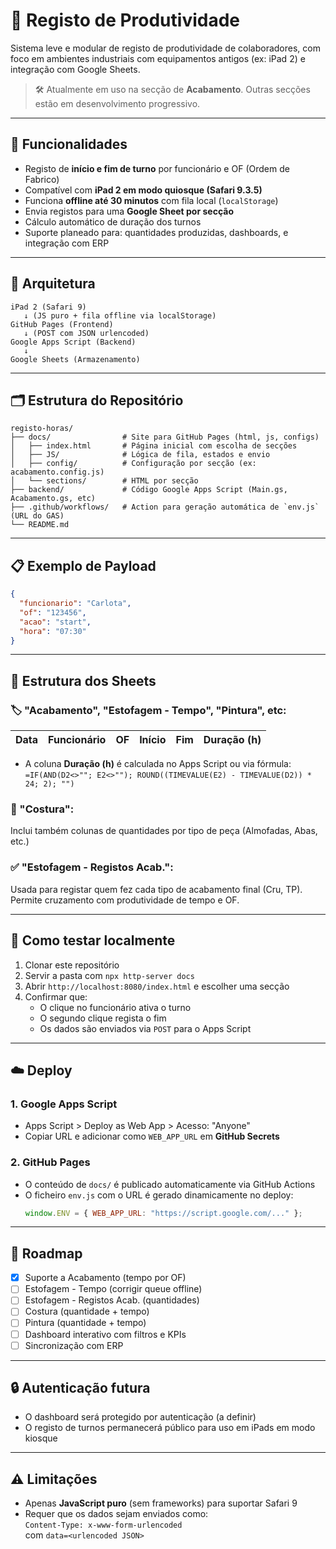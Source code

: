 # 📘 Registo de Produtividade

Sistema leve e modular de registo de produtividade de colaboradores, com foco em ambientes industriais com equipamentos antigos (ex: iPad 2) e integração com Google Sheets.

> 🛠 Atualmente em uso na secção de **Acabamento**. Outras secções estão em desenvolvimento progressivo.

---

## 🚀 Funcionalidades

- Registo de **início e fim de turno** por funcionário e OF (Ordem de Fabrico)
- Compatível com **iPad 2 em modo quiosque (Safari 9.3.5)**
- Funciona **offline até 30 minutos** com fila local (`localStorage`)
- Envia registos para uma **Google Sheet por secção**
- Cálculo automático de duração dos turnos
- Suporte planeado para: quantidades produzidas, dashboards, e integração com ERP

---

## 🧱 Arquitetura

```plaintext
iPad 2 (Safari 9) 
   ↓ (JS puro + fila offline via localStorage)
GitHub Pages (Frontend)
   ↓ (POST com JSON urlencoded)
Google Apps Script (Backend)
   ↓
Google Sheets (Armazenamento)
```

---

## 🗂 Estrutura do Repositório

```plaintext
registo-horas/
├── docs/                # Site para GitHub Pages (html, js, configs)
│   ├── index.html       # Página inicial com escolha de secções
│   ├── JS/              # Lógica de fila, estados e envio
│   ├── config/          # Configuração por secção (ex: acabamento.config.js)
│   └── sections/        # HTML por secção
├── backend/             # Código Google Apps Script (Main.gs, Acabamento.gs, etc)
├── .github/workflows/   # Action para geração automática de `env.js` (URL do GAS)
└── README.md
```

---

## 📋 Exemplo de Payload

```json
{
  "funcionario": "Carlota",
  "of": "123456",
  "acao": "start",
  "hora": "07:30"
}
```

---

## 📄 Estrutura dos Sheets

### 🏷 "Acabamento", "Estofagem - Tempo", "Pintura", etc:

| Data | Funcionário | OF | Início | Fim | Duração (h) |
|------|-------------|----|--------|-----|--------------|

- A coluna **Duração (h)** é calculada no Apps Script ou via fórmula:  
  `=IF(AND(D2<>""; E2<>""); ROUND((TIMEVALUE(E2) - TIMEVALUE(D2)) * 24; 2); "")`

### 🧵 "Costura":

Inclui também colunas de quantidades por tipo de peça (Almofadas, Abas, etc.)

### ✅ "Estofagem - Registos Acab.":

Usada para registar quem fez cada tipo de acabamento final (Cru, TP). Permite cruzamento com produtividade de tempo e OF.

---

## 🧪 Como testar localmente

1. Clonar este repositório  
2. Servir a pasta com `npx http-server docs`  
3. Abrir `http://localhost:8080/index.html` e escolher uma secção  
4. Confirmar que:
   - O clique no funcionário ativa o turno
   - O segundo clique regista o fim
   - Os dados são enviados via `POST` para o Apps Script

---

## ☁️ Deploy

### 1. Google Apps Script

- Apps Script > Deploy as Web App > Acesso: "Anyone"  
- Copiar URL e adicionar como `WEB_APP_URL` em **GitHub Secrets**

### 2. GitHub Pages

- O conteúdo de `docs/` é publicado automaticamente via GitHub Actions  
- O ficheiro `env.js` com o URL é gerado dinamicamente no deploy:
  ```js
  window.ENV = { WEB_APP_URL: "https://script.google.com/..." };
  ```

---

## 🧠 Roadmap

- [x] Suporte a Acabamento (tempo por OF)
- [ ] Estofagem - Tempo (corrigir queue offline)
- [ ] Estofagem - Registos Acab. (quantidades)
- [ ] Costura (quantidade + tempo)
- [ ] Pintura (quantidade + tempo)
- [ ] Dashboard interativo com filtros e KPIs
- [ ] Sincronização com ERP

---

## 🔒 Autenticação futura

- O dashboard será protegido por autenticação (a definir)
- O registo de turnos permanecerá público para uso em iPads em modo kiosque

---

## ⚠️ Limitações

- Apenas **JavaScript puro** (sem frameworks) para suportar Safari 9  
- Requer que os dados sejam enviados como:  
  `Content-Type: x-www-form-urlencoded`  
  com `data=<urlencoded JSON>`

